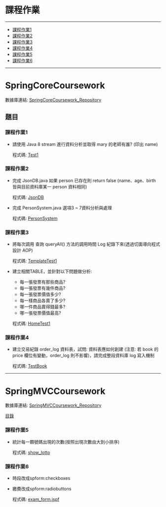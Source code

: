 # 課程作業
---
* [課程作業1](#課程作業1)
* [課程作業2](#課程作業2)
* [課程作業3](#課程作業3)
* [課程作業4](#課程作業4)
* [課程作業5](#課程作業5)
* [課程作業6](#課程作業6)
---

# SpringCoreCoursework

數據庫連結: [SpringCoreCoursework_Repository](https://github.com/bravot62858/SpringCoreCoursework)

## 題目
### 課程作業1
- 請使用 Java 8 stream 進行資料分析並取得 mary 的老師有誰? (印出 name)

  程式碼: [Test1](https://github.com/bravot62858/SpringCoreCoursework/blob/main/src/test/java/com/study/SpringCoreCoursework/coursework1/Test1.java)
  
### 課程作業2
- 完成 JsonDB.java 如果 person 已存在則 return false (name、age、birth 皆與目前資料庫某一 person 資料相同)

  程式碼: [JsonDB](https://github.com/bravot62858/SpringCoreCoursework/blob/main/src/main/java/com/study/SpringCoreCoursework/coursework2/JsonDB.java)
- 完成 PersonSystem.java 選項3 ~ 7資料分析與處理

  程式碼: [PersonSystem](https://github.com/bravot62858/SpringCoreCoursework/blob/main/src/main/java/com/study/SpringCoreCoursework/coursework2/PersonSystem.java)
 
### 課程作業3
- 將每次調用 查詢 queryAll() 方法的調用時間 Log 紀錄下來(透過切面導向程式設計 AOP)

  程式碼: [TemplateTest1](https://github.com/bravot62858/SpringCoreCoursework/blob/main/src/test/java/com/study/SpringCoreCoursework/coursework3/TemplateTest1.java)
- 建立相關TABLE，並針對以下問題做分析:
  - 每一張發票有那些商品?
  - 每一張發票有幾件商品?
  - 每一張發票價值多少?
  - 每一樣商品各賣了多少?
  - 哪一件商品賣得錢最多?
  - 哪一張發票價值最高?

  程式碼: [HomeTest1](https://github.com/bravot62858/SpringCoreCoursework/blob/main/src/test/java/com/study/SpringCoreCoursework/coursework3/HomeTest1.java)
 
### 課程作業4
- 建立交易紀錄 order_log 資料表，試問: 資料表應如何創建 (注意: 若 book 的 price 欄位有變動，order_log 則不影響)，請完成整段資料庫 log 寫入機制

  程式碼: [TestBook](https://github.com/bravot62858/SpringCoreCoursework/blob/main/src/test/java/com/study/SpringCoreCoursework/coursework4/TestBook.java)

---

# SpringMVCCoursework

數據庫連結: [SpringMVCCoursework_Repository](https://github.com/bravot62858/SpringMVCCoursework)

[目錄](src/main/webapp/index.jsp)
  
### 課程作業5
- 統計每一顆號碼出現的次數(按照出現次數由大到小排序)  
  
  程式碼: [show_lotto](src/main/webapp/WEB-INF/views/coursework5/show_lotto.jsp)
  
### 課程作業6
- 時段改成spform:checkboxes
- 繳費改成spform:radiobuttons
  
  程式碼: [exam_form.jspf](src/main/webapp/WEB-INF/views/coursework6/exam_form.jspf)
  

